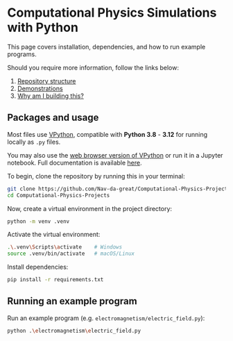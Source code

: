 # Computational Physics Simulations with Python
This page covers installation, dependencies, and how to run example programs.

Should you require more information, follow the links below:

1. [Repository structure](STRUCTURE.md)
2. [Demonstrations](DEMO.md)
3. [Why am I building this?](WHY.md)

## Packages and usage
Most files use [VPython](https://vpython.org/), compatible with **Python 3.8** - **3.12** for running locally as ```.py``` files.

You may also use the [web browser version of VPython](https://vpython.org/presentation2018/noinstall.html) or run it in a Jupyter notebook. Full documentation is available [here](https://glowscript.org/docs/VPythonDocs/index.html).

To begin, clone the repository by running this in your terminal:
```bash
git clone https://github.com/Nav-da-great/Computational-Physics-Projects.git
cd Computational-Physics-Projects
```
Now, create a virtual environment in the project directory:
```bash
python -m venv .venv
```
Activate the virtual environment:
```bash
.\.venv\Scripts\activate    # Windows
source .venv/bin/activate   # macOS/Linux
```
Install dependencies:
```bash
pip install -r requirements.txt
```
## Running an example program

Run an example program (e.g. ```electromagnetism/electric_field.py```):
```bash
python .\electromagnetism\electric_field.py
```
